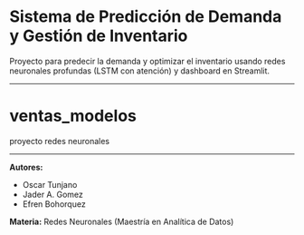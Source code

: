 # Sistema de Predicción de Demanda y Gestión de Inventario

Proyecto para predecir la demanda y optimizar el inventario usando redes neuronales profundas (LSTM con atención) y dashboard en Streamlit.

---

# ventas_modelos
proyecto redes neuronales

---

**Autores:**
- Oscar Tunjano
- Jader A. Gomez
- Efren Bohorquez

**Materia:** Redes Neuronales (Maestría en Analítica de Datos)
